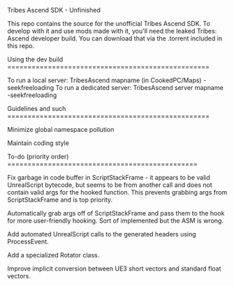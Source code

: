 Tribes Ascend SDK - Unfinished

This repo contains the source for the unofficial Tribes Ascend SDK.
To develop with it and use mods made with it,  you'll need the leaked
Tribes: Ascend developer build. You can download that via the .torrent
included in this repo.


Using the dev build ==================================================

To run a local server: TribesAscend mapname (in CookedPC/Maps) -seekfreeloading
To run a dedicated server: TribesAscend server mapname -seekfreeloading


Guidelines and such ==================================================

Minimize global namespace pollution

Maintain coding style


To-do (priority order) ===============================================

Fix garbage in code buffer in ScriptStackFrame - it appears to be valid
UnrealScript bytecode, but seems to be from another call and does not
contain valid args for the hooked function. This prevents grabbing args
from ScriptStackFrame and is top priority.

Automatically grab args off of ScriptStackFrame and pass them to the hook
for more user-friendly hooking. Sort of implemented but the ASM is wrong.

Add automated UnrealScript calls to the generated headers using ProcessEvent.

Add a specialized Rotator class.

Improve implicit conversion between UE3 short vectors and standard float vectors.